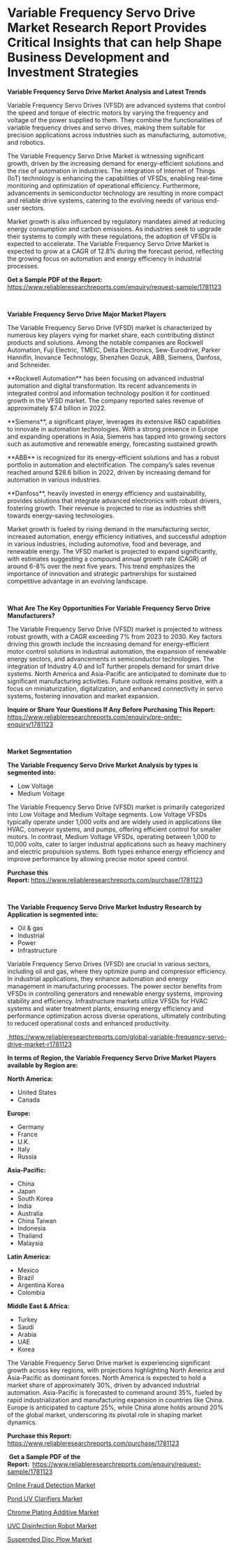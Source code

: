 <p><h1>Variable Frequency Servo Drive Market Research Report Provides Critical Insights that can help Shape Business Development and Investment Strategies</h1></p><p><strong>Variable Frequency Servo Drive Market Analysis and Latest Trends</strong></p>
<p><p>Variable Frequency Servo Drives (VFSD) are advanced systems that control the speed and torque of electric motors by varying the frequency and voltage of the power supplied to them. They combine the functionalities of variable frequency drives and servo drives, making them suitable for precision applications across industries such as manufacturing, automotive, and robotics.</p><p>The Variable Frequency Servo Drive Market is witnessing significant growth, driven by the increasing demand for energy-efficient solutions and the rise of automation in industries. The integration of Internet of Things (IoT) technology is enhancing the capabilities of VFSDs, enabling real-time monitoring and optimization of operational efficiency. Furthermore, advancements in semiconductor technology are resulting in more compact and reliable drive systems, catering to the evolving needs of various end-user sectors.</p><p>Market growth is also influenced by regulatory mandates aimed at reducing energy consumption and carbon emissions. As industries seek to upgrade their systems to comply with these regulations, the adoption of VFSDs is expected to accelerate. The Variable Frequency Servo Drive Market is expected to grow at a CAGR of 12.8% during the forecast period, reflecting the growing focus on automation and energy efficiency in industrial processes.</p></p>
<p><strong>Get a Sample PDF of the Report:&nbsp;</strong> <a href="https://www.reliableresearchreports.com/enquiry/request-sample/1781123?utm_campaign=115&utm_medium=2&utm_source=Github&utm_content=ia&utm_term=18112024&utm_id=variable-frequency-servo-drive">https://www.reliableresearchreports.com/enquiry/request-sample/1781123</a></p>
<p>&nbsp;</p>
<p><strong>Variable Frequency Servo Drive Major Market Players</strong></p>
<p><p>The Variable Frequency Servo Drive (VFSD) market is characterized by numerous key players vying for market share, each contributing distinct products and solutions. Among the notable companies are Rockwell Automation, Fuji Electric, TMEIC, Delta Electronics, Sew-Eurodrive, Parker Hannifin, Inovance Technology, Shenzhen Gozuk, ABB, Siemens, Danfoss, and Schneider.</p><p>**Rockwell Automation** has been focusing on advanced industrial automation and digital transformation. Its recent advancements in integrated control and information technology position it for continued growth in the VFSD market. The company reported sales revenue of approximately $7.4 billion in 2022.</p><p>**Siemens**, a significant player, leverages its extensive R&D capabilities to innovate in automation technologies. With a strong presence in Europe and expanding operations in Asia, Siemens has tapped into growing sectors such as automotive and renewable energy, forecasting sustained growth.</p><p>**ABB** is recognized for its energy-efficient solutions and has a robust portfolio in automation and electrification. The company’s sales revenue reached around $28.6 billion in 2022, driven by increasing demand for automation in various industries.</p><p>**Danfoss**, heavily invested in energy efficiency and sustainability, provides solutions that integrate advanced electronics with robust drivers, fostering growth. Their revenue is projected to rise as industries shift towards energy-saving technologies.</p><p>Market growth is fueled by rising demand in the manufacturing sector, increased automation, energy efficiency initiatives, and successful adoption in various industries, including automotive, food and beverage, and renewable energy. The VFSD market is projected to expand significantly, with estimates suggesting a compound annual growth rate (CAGR) of around 6-8% over the next five years. This trend emphasizes the importance of innovation and strategic partnerships for sustained competitive advantage in an evolving landscape.</p></p>
<p>&nbsp;</p>
<p><strong>What Are The Key Opportunities For Variable Frequency Servo Drive Manufacturers?</strong></p>
<p><p>The Variable Frequency Servo Drive (VFSD) market is projected to witness robust growth, with a CAGR exceeding 7% from 2023 to 2030. Key factors driving this growth include the increasing demand for energy-efficient motor control solutions in industrial automation, the expansion of renewable energy sectors, and advancements in semiconductor technologies. The integration of Industry 4.0 and IoT further propels demand for smart drive systems. North America and Asia-Pacific are anticipated to dominate due to significant manufacturing activities. Future outlook remains positive, with a focus on miniaturization, digitalization, and enhanced connectivity in servo systems, fostering innovation and market expansion.</p></p>
<p><strong>Inquire or Share Your Questions If Any Before Purchasing This Report:</strong> <a href="https://www.reliableresearchreports.com/enquiry/pre-order-enquiry/1781123?utm_campaign=115&utm_medium=2&utm_source=Github&utm_content=ia&utm_term=18112024&utm_id=variable-frequency-servo-drive">https://www.reliableresearchreports.com/enquiry/pre-order-enquiry/1781123</a></p>
<p>&nbsp;</p>
<p><strong>Market Segmentation</strong></p>
<p><strong>The Variable Frequency Servo Drive Market Analysis by types is segmented into:</strong></p>
<p><ul><li>Low Voltage</li><li>Medium Voltage</li></ul></p>
<p><p>The Variable Frequency Servo Drive (VFSD) market is primarily categorized into Low Voltage and Medium Voltage segments. Low Voltage VFSDs typically operate under 1,000 volts and are widely used in applications like HVAC, conveyor systems, and pumps, offering efficient control for smaller motors. In contrast, Medium Voltage VFSDs, operating between 1,000 to 10,000 volts, cater to larger industrial applications such as heavy machinery and electric propulsion systems. Both types enhance energy efficiency and improve performance by allowing precise motor speed control.</p></p>
<p><strong>Purchase this Report:&nbsp;</strong><a href="https://www.reliableresearchreports.com/purchase/1781123?utm_campaign=115&utm_medium=2&utm_source=Github&utm_content=ia&utm_term=18112024&utm_id=variable-frequency-servo-drive">https://www.reliableresearchreports.com/purchase/1781123</a></p>
<p>&nbsp;</p>
<p><strong>The Variable Frequency Servo Drive Market Industry Research by Application is segmented into:</strong></p>
<p><ul><li>Oil & gas</li><li>Industrial</li><li>Power</li><li>Infrastructure</li></ul></p>
<p><p>Variable Frequency Servo Drives (VFSD) are crucial in various sectors, including oil and gas, where they optimize pump and compressor efficiency. In industrial applications, they enhance automation and energy management in manufacturing processes. The power sector benefits from VFSDs in controlling generators and renewable energy systems, improving stability and efficiency. Infrastructure markets utilize VFSDs for HVAC systems and water treatment plants, ensuring energy efficiency and performance optimization across diverse operations, ultimately contributing to reduced operational costs and enhanced productivity.</p></p>
<p><a href="https://www.reliableresearchreports.com/global-variable-frequency-servo-drive-market-r1781123?utm_campaign=115&utm_medium=2&utm_source=Github&utm_content=ia&utm_term=18112024&utm_id=variable-frequency-servo-drive">&nbsp;https://www.reliableresearchreports.com/global-variable-frequency-servo-drive-market-r1781123</a></p>
<p><strong>In terms of Region, the Variable Frequency Servo Drive Market Players available by Region are:</strong></p>
<p>
    <p> <strong> North America: </strong>
        <ul>
            <li>United States</li>
            <li>Canada</li>
        </ul>
        </p> 
    <p> <strong> Europe: </strong>
        <ul>
            <li>Germany</li>
            <li>France</li>
            <li>U.K.</li>
            <li>Italy</li>
            <li>Russia</li>
        </ul>
        </p> 
    <p> <strong> Asia-Pacific: </strong>
        <ul>
            <li>China</li>
            <li>Japan</li>
            <li>South Korea</li>
            <li>India</li>
            <li>Australia</li>
            <li>China Taiwan</li>
            <li>Indonesia</li>
            <li>Thailand</li>
            <li>Malaysia</li>
        </ul>
        </p> 
    <p> <strong> Latin America: </strong>
        <ul>
            <li>Mexico</li>
            <li>Brazil</li>
            <li>Argentina Korea</li>
            <li>Colombia</li>
        </ul>
        </p> 
    <p> <strong> Middle East & Africa: </strong>
        <ul>
            <li>Turkey</li>
            <li>Saudi</li>
            <li>Arabia</li>
            <li>UAE</li>
            <li>Korea</li>
        </ul>
    </p>
    </p>
<p><p>The Variable Frequency Servo Drive market is experiencing significant growth across key regions, with projections highlighting North America and Asia-Pacific as dominant forces. North America is expected to hold a market share of approximately 30%, driven by advanced industrial automation. Asia-Pacific is forecasted to command around 35%, fueled by rapid industrialization and manufacturing expansion in countries like China. Europe is anticipated to capture 25%, while China alone holds around 20% of the global market, underscoring its pivotal role in shaping market dynamics.</p></p>
<p><strong>Purchase this Report: </strong><a href="https://www.reliableresearchreports.com/purchase/1781123?utm_campaign=115&utm_medium=2&utm_source=Github&utm_content=ia&utm_term=18112024&utm_id=variable-frequency-servo-drive">https://www.reliableresearchreports.com/purchase/1781123</a></p>
<p>&nbsp;<strong>Get a Sample PDF of the Report:&nbsp;&nbsp;</strong><a href="https://www.reliableresearchreports.com/enquiry/request-sample/1781123?utm_campaign=115&utm_medium=2&utm_source=Github&utm_content=ia&utm_term=18112024&utm_id=variable-frequency-servo-drive">https://www.reliableresearchreports.com/enquiry/request-sample/1781123</a></p>
<p><strong></strong></p>
<p><p><a href="https://issuu.com/reportprime-2/docs/online-fraud-detection-market-size-_2390591642a098?utm_campaign=115&utm_medium=2&utm_source=Github&utm_content=ia&utm_term=18112024&utm_id=variable-frequency-servo-drive">Online Fraud Detection Market</a></p><p><a href="https://www.linkedin.com/pulse/pond-uv-clarifiers-market-strategic-insights-product-evolution-xeeee?utm_campaign=115&utm_medium=2&utm_source=Github&utm_content=ia&utm_term=18112024&utm_id=variable-frequency-servo-drive">Pond UV Clarifiers Market</a></p><p><a href="https://github.com/JakirUddin651/Market-Research-Report-List-1/blob/main/chrome-plating-additive-market.md?utm_campaign=115&utm_medium=2&utm_source=Github&utm_content=ia&utm_term=18112024&utm_id=variable-frequency-servo-drive">Chrome Plating Additive Market</a></p><p><a href="https://www.linkedin.com/pulse/uvc-disinfection-robot-market-analysis-report-global-insights-cykve?utm_campaign=115&utm_medium=2&utm_source=Github&utm_content=ia&utm_term=18112024&utm_id=variable-frequency-servo-drive">UVC Disinfection Robot Market</a></p><p><a href="https://github.com/ashepherd82/Market-Research-Report-List-6/blob/main/suspended-disc-plow-market.md?utm_campaign=115&utm_medium=2&utm_source=Github&utm_content=ia&utm_term=18112024&utm_id=variable-frequency-servo-drive">Suspended Disc Plow Market</a></p></p>